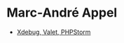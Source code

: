 # Marc-André Appel

- [Xdebug, Valet, PHPStorm](https://gist.github.com/marcandreappel/4b0064947c87a20be3ad76eba94f34c6)
